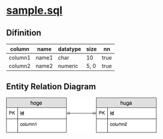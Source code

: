 # [sample.sql](../sql/sample.sql)

## Difinition

|column|name|datatype|size|nn|
|---|---|---|---|---|
|column1|name1|char|10|true|
|column2|name2|numeric|5, 0|true|

## Entity Relation Diagram
![ERD](../images/sample.png "sample.sql ERD")
